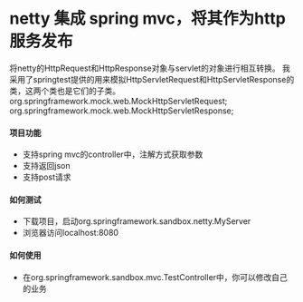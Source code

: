 # netty 集成 spring mvc，将其作为http服务发布

将netty的HttpRequest和HttpResponse对象与servlet的对象进行相互转换。
我采用了springtest提供的用来模拟HttpServletRequest和HttpServletResponse的
类，这两个类也是它们的子类。
org.springframework.mock.web.MockHttpServletRequest;
org.springframework.mock.web.MockHttpServletResponse;



#### 项目功能

- 支持spring mvc的controller中，注解方式获取参数
- 支持返回json
- 支持post请求

#### 如何测试

- 下载项目，启动org.springframework.sandbox.netty.MyServer
- 浏览器访问localhost:8080

#### 如何使用

- 在org.springframework.sandbox.mvc.TestController中，你可以修改自己的业务